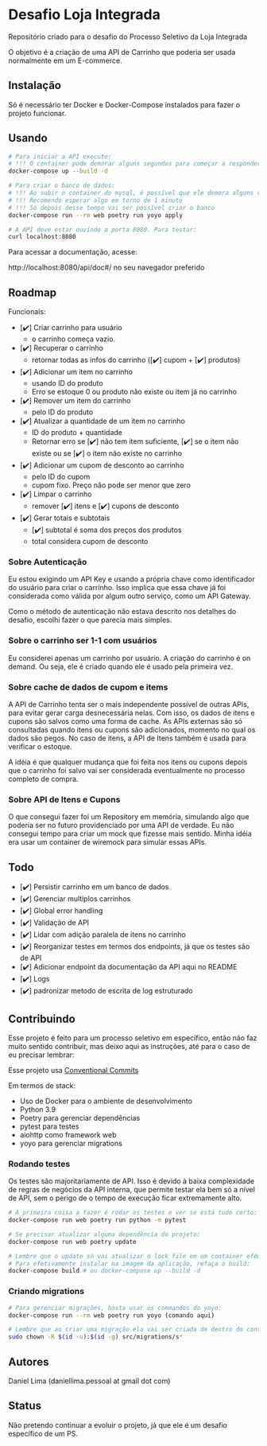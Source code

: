 # Desafio Loja Integrada
Repositório criado para o desafio do Processo Seletivo da Loja Integrada

O objetivo é a criação de uma API de Carrinho que poderia ser usada normalmente em um E-commerce.

## Instalação

Só é necessário ter Docker e Docker-Compose instalados para fazer o projeto funcionar.

## Usando

```bash
# Para iniciar a API execute:
# !!! O container pode demorar alguns segundos para começar a responder
docker-compose up --build -d

# Para criar o banco de dados:
# !!! Ao subir o container do mysql, é possível que ele demora alguns vários segundos para começar a funcionar
# !!! Recomendo esperar algo em torno de 1 minuto
# !!! Só depois desse tempo vai ser possível criar o banco
docker-compose run --rm web poetry run yoyo apply

# A API deve estar ouvindo a porta 8080. Para testar:
curl localhost:8080
```

Para acessar a documentação, acesse:

http://localhost:8080/api/doc#/ no seu navegador preferido

## Roadmap

Funcionais:
- [✔️] Criar carrinho para usuário
    - o carrinho começa vazio.
- [✔️] Recuperar o carrinho
    - retornar todas as infos do carrinho ([✔️] cupom + [✔️] produtos)
- [✔️] Adicionar um item no carrinho
    - usando ID do produto
    - Erro se estoque 0 ou produto não existe ou item já no carrinho
- [✔️] Remover um item do carrinho
    - pelo ID do produto
- [✔️] Atualizar a quantidade de um item no carrinho
    - ID do produto + quantidade
    - Retornar erro se [✔️] não tem item suficiente, [✔️] se o item não existe ou se [✔️] o item não existe no carrinho
- [✔️] Adicionar um cupom de desconto ao carrinho
    - pelo ID do cupom
    - cupom fixo. Preço não pode ser menor que zero 
- [✔️] Limpar o carrinho 
    - remover [✔️] itens e [✔️] cupons de desconto
- [✔️] Gerar totais e subtotais
    - [✔️] subtotal é soma dos preços dos produtos
    - total considera cupom de desconto

### Sobre Autenticação

Eu estou exigindo um API Key e usando a própria chave como identificador do usuário para criar o carrinho.
Isso implica que essa chave já foi considerada como válida por algum outro serviço, como um API Gateway.

Como o método de autenticação não estava descrito nos detalhes do desafio, escolhi fazer o que parecia mais simples.

### Sobre o carrinho ser 1-1 com usuários

Eu considerei apenas um carrinho por usuário. 
A criação do carrinho é on demand. Ou seja, ele é criado quando ele é usado pela primeira vez.

### Sobre cache de dados de cupom e items

A API de Carrinho tenta ser o mais independente possível de outras APIs, para evitar gerar carga desnecessária nelas.
Com isso, os dados de itens e cupons são salvos como uma forma de cache. As APIs externas são só consultadas quando
itens ou cupons são adicionados, momento no qual os dados são pegos. No caso de itens, a API de Itens também é usada para verificar o estoque.

A idéia é que qualquer mudança que foi feita nos itens ou cupons depois que o carrinho foi salvo vai ser considerada eventualmente
no processo completo de compra.

### Sobre API de Itens e Cupons

O que consegui fazer foi um Repository em memória, simulando algo que poderia ser no futuro providenciado por uma API de verdade.
Eu não consegui tempo para criar um mock que fizesse mais sentido. Minha idéia era usar um container de wiremock para simular essas APIs.

## Todo

- [✔️] Persistir carrinho em um banco de dados
- [✔️] Gerenciar multiplos carrinhos
- [✔️] Global error handling
- [✔️] Validação de API
- [✔️] Lidar com adição paralela de itens no carrinho
- [✔️] Reorganizar testes em termos dos endpoints, já que os testes são de API
- [✔️] Adicionar endpoint da documentação da API aqui no README
- [✔️] Logs
- [✔️] padronizar metodo de escrita de log estruturado

## Contribuindo

Esse projeto é feito para um processo seletivo em específico, então não faz muito sentido contribuir, mas deixo aqui as instruções, até para o caso de eu precisar lembrar:

Esse projeto usa [Conventional Commits](https://www.conventionalcommits.org/en/v1.0.0/)

Em termos de stack:
- Uso de Docker para o ambiente de desenvolvimento
- Python 3.9
- Poetry para gerenciar dependências
- pytest para testes
- aiohttp como framework web
- yoyo para gerenciar migrations

### Rodando testes

Os testes são majoritariamente de API. Isso é devido à baixa complexidade de regras de negócios da API interna, que permite testar ela bem só a nível de API, sem o perigo de o tempo de execução ficar extremamente alto.

```bash
# A primeira coisa a fazer é rodar os testes e ver se está tudo certo:
docker-compose run web poetry run python -m pytest 

# Se precisar atualizar alguma dependência do projeto:
docker-compose run web poetry update

# Lembre que o update só vai atualizar o lock file em um container efêmero. 
# Para efetivamente instalar na imagem da aplicação, refaça o build:
docker-compose build # ou docker-compose up --build -d
```

### Criando migrations

```bash
# Para gerenciar migrações, basta usar os commandos do yoyo:
docker-compose run --rm web poetry run yoyo (comando aqui)

# Lembre que ao criar uma migração ela vai ser criada de dentro do container, como root. Então é preciso dar permissões para seu usuário:
sudo chown -R $(id -u):$(id -g) src/migrations/s*
```

## Autores

Daniel Lima (daniellima.pessoal at gmail dot com)

## Status

Não pretendo continuar a evoluir o projeto, já que ele é um desafio específico de um PS.


